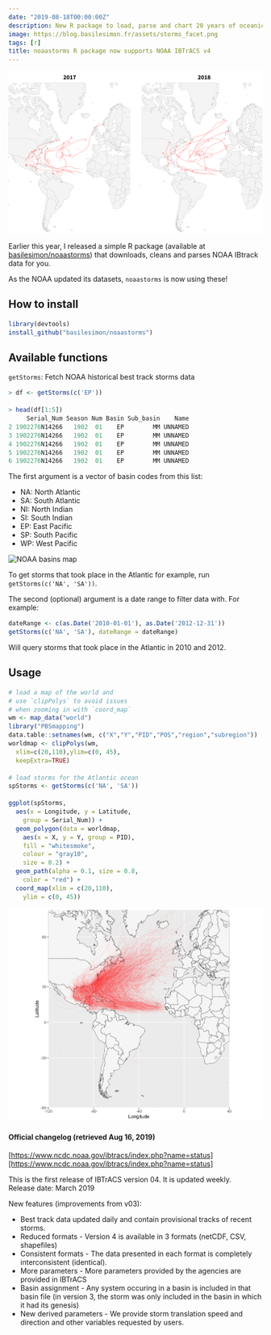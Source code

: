 ```yaml
---
date: "2019-08-18T00:00:00Z"
description: New R package to load, parse and chart 20 years of oceanic storms data
image: https://blog.basilesimon.fr/assets/storms_facet.png
tags: [r]
title: noaastorms R package now supports NOAA IBTrACS v4
---
```


![](assets/storms_facet.png)

Earlier this year, I released a simple R package (available at [basilesimon/noaastorms](https://github.com/basilesimon/noaastorms)) that downloads, cleans and parses NOAA IBtrack data for you.

As the NOAA updated its datasets, `noaastorms` is now using these!

## How to install

```r
library(devtools)
install_github("basilesimon/noaastorms")
```

## Available functions

`getStorms`: Fetch NOAA historical best track storms data

```r
> df <- getStorms(c('EP'))

> head(df[1:5])
     Serial_Num Season Num Basin Sub_basin    Name
2 1902276N14266   1902  01    EP        MM UNNAMED
3 1902276N14266   1902  01    EP        MM UNNAMED
4 1902276N14266   1902  01    EP        MM UNNAMED
5 1902276N14266   1902  01    EP        MM UNNAMED
6 1902276N14266   1902  01    EP        MM UNNAMED
```

The first argument is a vector of basin codes from this list:

* NA: North Atlantic
* SA: South Atlantic
* NI: North Indian
* SI: South Indian
* EP: East Pacific
* SP: South Pacific
* WP: West Pacific

![NOAA basins map](https://www.ssd.noaa.gov/PS/TROP/TCFP/images/TCFP_basins.gif)

To get storms that took place in the Atlantic for example, run `getStorms(c('NA', 'SA'))`.

The second (optional) argument is a date range to filter data with. For example:

```r
dateRange <- c(as.Date('2010-01-01'), as.Date('2012-12-31'))
getStorms(c('NA', 'SA'), dateRange = dateRange)
```

Will query storms that took place in the Atlantic in 2010 and 2012.


## Usage

```r
# load a map of the world and
# use `clipPolys` to avoid issues
# when zooming in with `coord_map`
wm <- map_data("world")
library("PBSmapping")
data.table::setnames(wm, c("X","Y","PID","POS","region","subregion"))
worldmap <- clipPolys(wm,
  xlim=c(20,110),ylim=c(0, 45),
  keepExtra=TRUE)

# load storms for the Atlantic ocean
spStorms <- getStorms(c('NA', 'SA'))

ggplot(spStorms,
  aes(x = Longitude, y = Latitude,
    group = Serial_Num)) + 
  geom_polygon(data = worldmap,
    aes(x = X, y = Y, group = PID), 
    fill = "whitesmoke",
    colour = "gray10",
    size = 0.2) +
  geom_path(alpha = 0.1, size = 0.8,
    color = "red") +
  coord_map(xlim = c(20,110),
    ylim = c(0, 45)) 
```

![Screenshot of storms](https://github.com/basilesimon/noaastorms/raw/master/Rplot.png)

#### Official changelog (retrieved Aug 16, 2019)
[https://www.ncdc.noaa.gov/ibtracs/index.php?name=status][https://www.ncdc.noaa.gov/ibtracs/index.php?name=status]

This is the first release of IBTrACS version 04. It is updated weekly.  
Release date: March 2019

New features (improvements from v03): 
* Best track data updated daily and contain provisional tracks of recent storms.
* Reduced formats - Version 4 is available in 3 formats (netCDF, CSV, shapefiles)
* Consistent formats - The data presented in each format is completely interconsistent (identical).
* More parameters - More parameters provided by the agencies are provided in IBTrACS
* Basin assignment - Any system occuring in a basin is included in that basin file (in version 3, the storm was only included in the basin in which it had its genesis)
* New derived parameters - We provide storm translation speed and direction and other variables requested by users.
